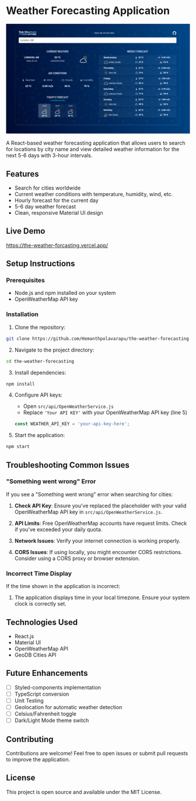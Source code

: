 # Weather Forecasting Application

![Application screenshot](./public/screenshot.png)

A React-based weather forecasting application that allows users to search for locations by city name and view detailed weather information for the next 5-6 days with 3-hour intervals.

## Features

- Search for cities worldwide
- Current weather conditions with temperature, humidity, wind, etc.
- Hourly forecast for the current day
- 5-6 day weather forecast
- Clean, responsive Material UI design

## Live Demo

https://the-weather-forcasting.vercel.app/

## Setup Instructions

### Prerequisites
- Node.js and npm installed on your system
- OpenWeatherMap API key

### Installation

1. Clone the repository:
```bash
git clone https://github.com/Hemanthpolavarapu/the-weather-forecasting.git
```

2. Navigate to the project directory:
```bash
cd the-weather-forecasting
```

3. Install dependencies:
```bash
npm install
```

4. Configure API keys:
   - Open `src/api/OpenWeatherService.js`
   - Replace `'Your API KEY'` with your OpenWeatherMap API key (line 5)
   ```javascript
   const WEATHER_API_KEY = 'your-api-key-here';
   ```

5. Start the application:
```bash
npm start
```

## Troubleshooting Common Issues

### "Something went wrong" Error
If you see a "Something went wrong" error when searching for cities:

1. **Check API Key**: Ensure you've replaced the placeholder with your valid OpenWeatherMap API key in `src/api/OpenWeatherService.js`.

2. **API Limits**: Free OpenWeatherMap accounts have request limits. Check if you've exceeded your daily quota.

3. **Network Issues**: Verify your internet connection is working properly.

4. **CORS Issues**: If using locally, you might encounter CORS restrictions. Consider using a CORS proxy or browser extension.

### Incorrect Time Display
If the time shown in the application is incorrect:

1. The application displays time in your local timezone. Ensure your system clock is correctly set.

## Technologies Used

- React.js
- Material UI
- OpenWeatherMap API
- GeoDB Cities API

## Future Enhancements

- [ ] Styled-components implementation
- [ ] TypeScript conversion
- [ ] Unit Testing
- [ ] Geolocation for automatic weather detection
- [ ] Celsius/Fahrenheit toggle
- [ ] Dark/Light Mode theme switch

## Contributing

Contributions are welcome! Feel free to open issues or submit pull requests to improve the application.

## License

This project is open source and available under the MIT License. 